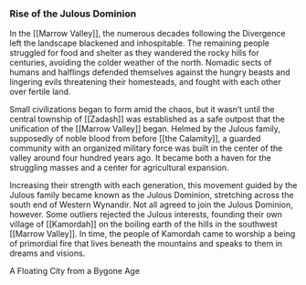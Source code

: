 ### Rise of the Julous Dominion

In the [[Marrow Valley]], the numerous decades following the Divergence left the landscape blackened and inhospitable. The remaining people struggled for food and shelter as they wandered the rocky hills for centuries, avoiding the colder weather of the north. Nomadic sects of humans and halflings defended themselves against the hungry beasts and lingering evils threatening their homesteads, and fought with each other over fertile land.

Small civilizations began to form amid the chaos, but it wasn’t until the central township of [[Zadash]] was established as a safe outpost that the unification of the [[Marrow Valley]] began. Helmed by the Julous family, supposedly of noble blood from before [[the Calamity]], a guarded community with an organized military force was built in the center of the valley around four hundred years ago. It became both a haven for the struggling masses and a center for agricultural expansion.

Increasing their strength with each generation, this movement guided by the Julous family became known as the Julous Dominion, stretching across the south end of Western Wynandir. Not all agreed to join the Julous Dominion, however. Some outliers rejected the Julous interests, founding their own village of [[Kamordah]] on the boiling earth of the hills in the southwest [[Marrow Valley]]. In time, the people of Kamordah came to worship a being of primordial fire that lives beneath the mountains and speaks to them in dreams and visions.

[](https://media.dndbeyond.com/compendium-images/egtw/yDOyqyOocErRgYJK/01-02.png)

A Floating City from a Bygone Age
